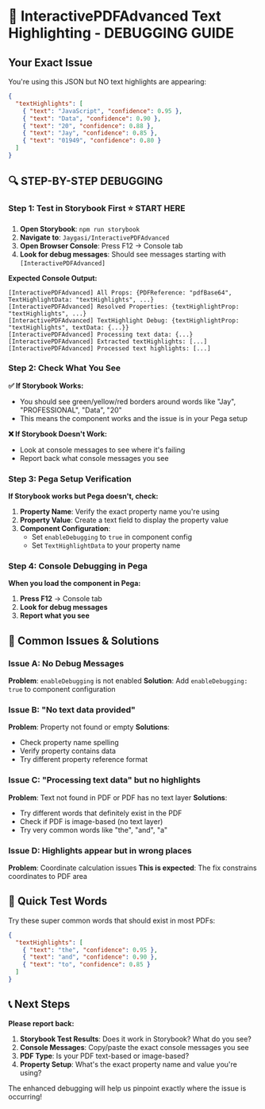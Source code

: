 # 🚨 InteractivePDFAdvanced Text Highlighting - DEBUGGING GUIDE

## Your Exact Issue
You're using this JSON but NO text highlights are appearing:
```json
{
  "textHighlights": [
    { "text": "JavaScript", "confidence": 0.95 },
    { "text": "Data", "confidence": 0.90 },
    { "text": "20", "confidence": 0.88 },
    { "text": "Jay", "confidence": 0.85 },
    { "text": "01949", "confidence": 0.80 }
  ]
}
```

## 🔍 **STEP-BY-STEP DEBUGGING**

### **Step 1: Test in Storybook First** ⭐ **START HERE**

1. **Open Storybook**: `npm run storybook`
2. **Navigate to**: `Jaygasi/InteractivePDFAdvanced`
3. **Open Browser Console**: Press F12 → Console tab
4. **Look for debug messages**: Should see messages starting with `[InteractivePDFAdvanced]`

**Expected Console Output:**
```
[InteractivePDFAdvanced] All Props: {PDFReference: "pdfBase64", TextHighlightData: "textHighlights", ...}
[InteractivePDFAdvanced] Resolved Properties: {textHighlightProp: "textHighlights", ...}
[InteractivePDFAdvanced] TextHighlight Debug: {textHighlightProp: "textHighlights", textData: {...}}
[InteractivePDFAdvanced] Processing text data: {...}
[InteractivePDFAdvanced] Extracted textHighlights: [...]
[InteractivePDFAdvanced] Processed text highlights: [...]
```

### **Step 2: Check What You See**

**✅ If Storybook Works:**
- You should see green/yellow/red borders around words like "Jay", "PROFESSIONAL", "Data", "20"
- This means the component works and the issue is in your Pega setup

**❌ If Storybook Doesn't Work:**
- Look at console messages to see where it's failing
- Report back what console messages you see

### **Step 3: Pega Setup Verification**

**If Storybook works but Pega doesn't, check:**

1. **Property Name**: Verify the exact property name you're using
2. **Property Value**: Create a text field to display the property value
3. **Component Configuration**: 
   - Set `enableDebugging` to `true` in component config
   - Set `TextHighlightData` to your property name

### **Step 4: Console Debugging in Pega**

**When you load the component in Pega:**

1. **Press F12** → Console tab
2. **Look for debug messages**
3. **Report what you see**

## 🚨 **Common Issues & Solutions**

### **Issue A: No Debug Messages**
**Problem**: `enableDebugging` is not enabled
**Solution**: Add `enableDebugging: true` to component configuration

### **Issue B: "No text data provided"**
**Problem**: Property not found or empty
**Solutions**:
- Check property name spelling
- Verify property contains data
- Try different property reference format

### **Issue C: "Processing text data" but no highlights**
**Problem**: Text not found in PDF or PDF has no text layer
**Solutions**:
- Try different words that definitely exist in the PDF
- Check if PDF is image-based (no text layer)
- Try very common words like "the", "and", "a"

### **Issue D: Highlights appear but in wrong places**
**Problem**: Coordinate calculation issues
**This is expected**: The fix constrains coordinates to PDF area

## 🎯 **Quick Test Words**

Try these super common words that should exist in most PDFs:
```json
{
  "textHighlights": [
    { "text": "the", "confidence": 0.95 },
    { "text": "and", "confidence": 0.90 },
    { "text": "to", "confidence": 0.85 }
  ]
}
```

## 📞 **Next Steps**

**Please report back:**

1. **Storybook Test Results**: Does it work in Storybook? What do you see?
2. **Console Messages**: Copy/paste the exact console messages you see
3. **PDF Type**: Is your PDF text-based or image-based?
4. **Property Setup**: What's the exact property name and value you're using?

The enhanced debugging will help us pinpoint exactly where the issue is occurring!
